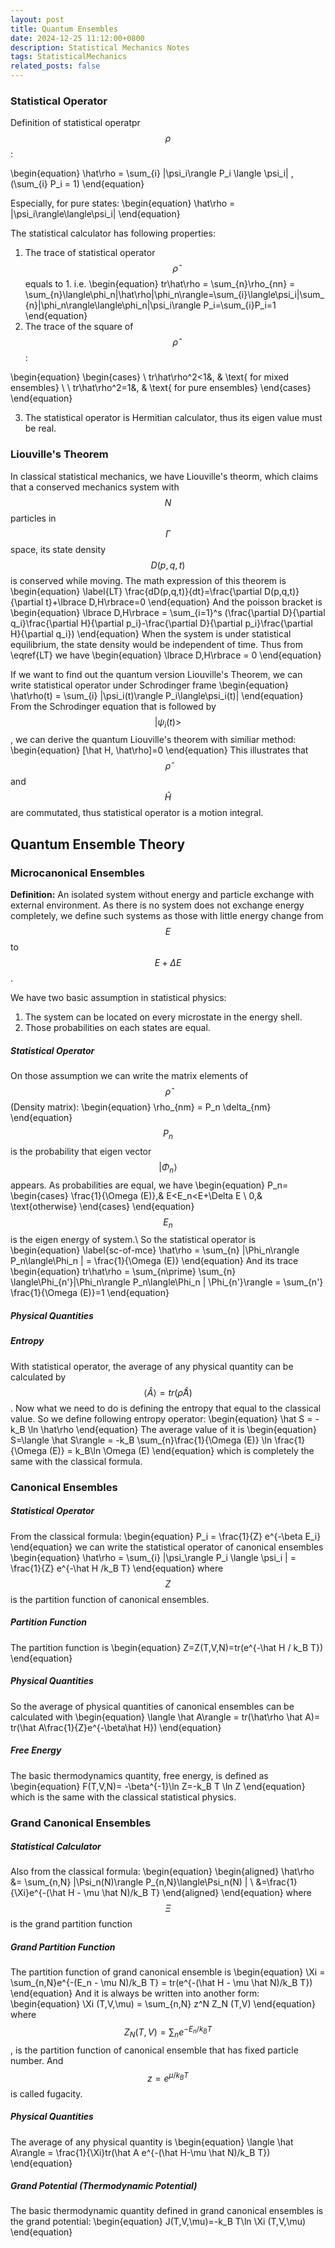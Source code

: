 ```yaml
---
layout: post
title: Quantum Ensembles
date: 2024-12-25 11:12:00+0800
description: Statistical Mechanics Notes 
tags: StatisticalMechanics
related_posts: false
---
```



### Statistical Operator
Definition of statistical operatpr $$\rho$$:

\begin{equation}
\hat\rho = \sum_{i} |\psi_i\rangle P_i \langle \psi_i| , (\sum_{i} P_i = 1)
\end{equation}

Especially, for pure states:
\begin{equation}
\hat\rho = |\psi_i\rangle\langle\psi_i|
\end{equation}

The statistical calculator has following properties:
1. The trace of statistical operator $$\hat\rho$$ equals to 1. i.e.
\begin{equation}
tr\hat\rho = \sum_{n}\rho_{nn} = \sum_{n}\langle\phi_n|\hat\rho|\phi_n\rangle=\sum_{i}\langle\psi_i|\sum_{n}|\phi_n\rangle\langle\phi_n|\psi_i\rangle P_i=\sum_{i}P_i=1
\end{equation}
2. The trace of the square of $$\hat\rho$$:

\begin{equation}
\begin{cases}
  \ tr\hat\rho^2<1&, & \text{ for mixed ensembles} \\
  \ tr\hat\rho^2=1&, & \text{ for pure ensembles} 
\end{cases}
\end{equation}

3. The statistical operator is Hermitian calculator, thus its eigen value must be real.

### Liouville's Theorem
In classical statistical mechanics, we have Liouville's theorm, which claims that a conserved mechanics system with $$N$$ particles in $$\Gamma$$ space, its state density $$D(p,q,t)$$ is conserved while moving. The math expression of this theorem is
\begin{equation}
\label{LT}
\frac{dD(p,q,t)}{dt}=\frac{\partial D(p,q,t)}{\partial t}+\lbrace D,H\rbrace=0
\end{equation}
And the poisson bracket is
\begin{equation}
\lbrace D,H\rbrace = \sum_{i=1}^s (\frac{\partial D}{\partial q_i}\frac{\partial H}{\partial p_i}-\frac{\partial D}{\partial p_i}\frac{\partial H}{\partial q_i})
\end{equation}
When the system is under statistical equilibrium, the state density would be independent of time. Thus from \eqref{LT} we have 
\begin{equation}
\lbrace D,H\rbrace = 0
\end{equation}

If we want to find out the quantum version Liouville's Theorem, we can write statistical operator under Schrodinger frame
\begin{equation}
\hat\rho(t) = \sum_{i} |\psi_i(t)\rangle P_i\langle\psi_i(t)|
\end{equation}
From the Schrodinger equation that is followed by $$|\psi_i(t)>$$, we can derive the quantum Liouville's theorem with similiar method:
\begin{equation}
[\hat H, \hat\rho]=0
\end{equation}
This illustrates that $$\hat\rho$$ and $$\hat H$$ are commutated, thus statistical operator is a motion integral.

## Quantum Ensemble Theory

### Microcanonical Ensembles
**Definition:** An isolated system without energy and particle exchange with external environment. As there is no system does not exchange energy completely, we define such systems as those with little energy change from $$E$$ to $$E+\Delta E$$.

We have two basic assumption in statistical physics:
  1. The system can be located on every microstate in the energy shell.
  2. Those probabilities on each states are equal.

##### Statistical Operator
On those assumption we can write the matrix elements of $$\hat\rho$$ (Density matrix):
\begin{equation}
\rho_{nm} = P_n \delta_{nm}
\end{equation}
$$P_n$$ is the probability that eigen vector $$|\Phi_n\rangle$$ appears. As probabilities are equal, we have
\begin{equation}
P_n=
\begin{cases}
  \frac{1}{\Omega (E)},& E<E_n<E+\Delta E \\
  0,& \text{otherwise}
\end{cases}
\end{equation}
$$E_n$$ is the eigen energy of system.\\
So the statistical operator is
\begin{equation}
\label{sc-of-mce}
\hat\rho = \sum_{n} |\Phi_n\rangle P_n\langle\Phi_n | = \frac{1}{\Omega (E)}
\end{equation}
And its trace
\begin{equation}
tr\hat\rho = \sum_{n\prime} \sum_{n} \langle\Phi_{n'}|\Phi_n\rangle P_n\langle\Phi_n | \Phi_{n'}\rangle = \sum_{n'} \frac{1}{\Omega (E)}=1
\end{equation}
##### Physical Quantities

##### Entropy
With statistical operator, the average of any physical quantity can be calculated by $$\langle \hat A \rangle = tr(\hat\rho \hat A)$$. Now what we need to do is defining the entropy that equal to the classical value. So we define following entropy operator:
\begin{equation}
\hat S = -k_B \ln \hat\rho
\end{equation}
The average value of it is
\begin{equation}
S=\langle \hat S\rangle = -k_B \sum_{n}\frac{1}{\Omega (E)} \ln \frac{1}{\Omega (E)} = k_B\ln \Omega (E)
\end{equation}
which is completely the same with the classical formula. 

### Canonical Ensembles
##### Statistical Operator
From the classical formula:
\begin{equation}
P_i = \frac{1}{Z} e^{-\beta E_i}
\end{equation}
we can write the statistical operator of canonical ensembles
\begin{equation}
\hat\rho = \sum_{i} |\psi_\rangle P_i \langle \psi_i | = \frac{1}{Z} e^{-\hat H /k_B T}
\end{equation}
where $$Z$$ is the partition function of canonical ensembles.

##### Partition Function
The partition function is
\begin{equation}
Z=Z(T,V,N)=tr(e^{-\hat H / k_B T})
\end{equation}
##### Physical Quantities
So the average of physical quantities of canonical ensembles can be calculated with
\begin{equation}
\langle \hat A\rangle = tr(\hat\rho \hat A)= tr(\hat A\frac{1}{Z}e^{-\beta\hat H})
\end{equation}
##### Free Energy
The basic thermodynamics quantity, free energy, is defined as
\begin{equation}
F(T,V,N)= -\beta^{-1}\ln Z=-k_B T \ln Z
\end{equation}
which is the same with the classical statistical physics.
### Grand Canonical Ensembles
##### Statistical Calculator
Also from the classical formula:
\begin{equation}
\begin{aligned}
\hat\rho &= \sum_{n,N} |\Psi_n(N)\rangle P_{n,N}\langle\Psi_n(N) | \\
&=\frac{1}{\Xi}e^{-(\hat H - \mu \hat N)/k_B T}
\end{aligned}
\end{equation}
where $$\Xi$$ is the grand partition function
##### Grand Partition Function
The partition function of grand canonical ensemble is
\begin{equation}
\Xi = \sum_{n,N}e^{-(E_n - \mu N)/k_B T} = tr(e^{-(\hat H - \mu \hat N)/k_B T})
\end{equation}
And it is always be written into another form:
\begin{equation}
\Xi (T,V,\mu) = \sum_{n,N} z^N Z_N (T,V)
\end{equation}
where $$Z_N (T,V) = \sum_{n}e^{-E_n/k_B T}$$, is the partition function of canonical ensemble that has fixed particle number. And $$z = e^{\mu/k_B T}$$ is called fugacity.

##### Physical Quantities
The average of any physical quantity is
\begin{equation}
\langle \hat A\rangle = \frac{1}{\Xi}tr(\hat A e^{-(\hat H-\mu \hat N)/k_B T})
\end{equation}
##### Grand Potential (Thermodynamic Potential)
The basic thermodynamic quantity defined in grand canonical ensembles is the grand potential:
\begin{equation}
J(T,V,\mu)=-k_B T\ln \Xi (T,V,\mu)
\end{equation}

